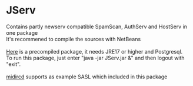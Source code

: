 # JServ
 Contains partly newserv compatible SpamScan, AuthServ and HostServ in one package<br>
 It's recommened to compile the sources with NetBeans<br>
 <br>
 [Here](https://github.com/user-attachments/files/18883150/JServ.zip) is a precompiled package, it needs JRE17 or higher and Postgresql.
 <br>
 To run this package, just enter "java -jar JServ.jar &" and then logout with "exit".<br>
 <br>
 [midircd](https://github.com/WarPigs1602/midircd) supports as example SASL which included in this package
